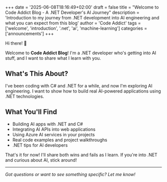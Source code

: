 +++
date = '2025-06-08T18:16:49+02:00'
draft = false
title = "Welcome to Code Addict Blog - A .NET Developer's AI Journey"
description = 'Introduction to my journey from .NET development into AI engineering and what you can expect from this blog'
author = 'Code Addict'
tags = ['welcome', 'introduction', '.net', 'ai', 'machine-learning']
categories = ['announcements']
+++

Hi there! 👋

Welcome to **Code Addict Blog**! I'm a .NET developer who's getting into AI stuff, and I want to share what I learn with you.

<!--more-->

## What's This About?

I've been coding with C# and .NET for a while, and now I'm exploring AI engineering. I want to show how to build real AI-powered applications using .NET technologies.

## What You'll Find

- Building AI apps with .NET and C#
- Integrating AI APIs into web applications
- Using Azure AI services in your projects
- Real code examples and project walkthroughs
- .NET tips for AI developers

That's it for now! I'll share both wins and fails as I learn. If you're into .NET and curious about AI, stick around!

---

*Got questions or want to see something specific? Let me know!*
